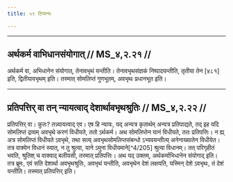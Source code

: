 ```yaml
---
title: ५९ टिप्पन्यः

---
```


[^4/201]: E2: abhyavayantīti

[^4/202]: Mait. S. 4.8.5

[^4/203]: E2: yad audumbarī; E6: yadīnduvarī

[^4/204]: Mait.S. 4.8.5

____________________________________________


## अर्थकर्म वाभिधानसंयोगात् // MS_४,२.२१ //

अर्थकर्म वा, अभिधानेन संयोगात्, तेनावभृथं यन्तीति। तेनावभृथसंज्ञकं निष्पादयन्तीति, तृतीया तेन [४८१] इति, द्वितीयावभृथम् इति। तस्मात् सोमलिप्तं गुणभूतम्, अवभृथः प्रधानभूत इति।


____________________________________________


## प्रतिपत्तिर् वा तन् न्यायत्वाद् देशार्थावभृथश्रुतिः // MS_४,२.२२ //

प्रतिपत्तिर् वा। कुतः? तन्न्यायत्वाद् एव। एष हि न्यायः, यद् अन्यत्र कृतार्थम् अन्यत्र प्रतिपाद्यते, तद् इह यदि सोमलिप्तं द्रव्यम् अवभृथे करणं विधीयते, ततो ऽर्थकर्म। अथ सोमलिप्तेन यानं विधीयते, ततः प्रतिपत्तिः। न ह्य् अत्र सोमलिप्तं विधीयते ऽवभृथे, तथा सत्य् अवभृथसोमलिप्तसंबन्धो ऽभ्यवयन्तीत्य् अनेनाख्यातेन विधीयेत। तत्र वाक्येन विधानं स्यात्, न तु श्रुत्या, याने ऽमुना विधीयमाने[^4/205] श्रुत्या विधानम्। तत् परिगृहीतं भवति, श्रुतिश् च वाक्याद् बलीयसी, तस्मात् प्रतिपत्तिः। अथ यद् उक्तम्, अर्थकर्माभिधानेन संयोगाद् इति। तत्र ब्रूमः, एवं सति देशार्था अवभृथश्रुतिः, अवभृथं यन्तीति, अवभृथेन देशं लक्षयति, यस्मिन् देशे ऽवभृथः, तं देशं यन्तीति। तस्मात् प्रतिपत्तिर् इति।

